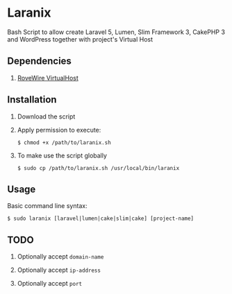 Laranix
===========

Bash Script to allow create Laravel 5, Lumen, Slim Framework 3, CakePHP 3 and WordPress together with project's Virtual Host

## Dependencies ##

1. [RoveWire VirtualHost](https://github.com/RoverWire/virtualhost)

## Installation ##

1. Download the script


2. Apply permission to execute:

    ```
    $ chmod +x /path/to/laranix.sh
    ```

3. To make use the script globally

    ```
    $ sudo cp /path/to/laranix.sh /usr/local/bin/laranix
    ```

## Usage ##

Basic command line syntax:

    $ sudo laranix [laravel|lumen|cake|slim|cake] [project-name]

## TODO ##

1. Optionally accept `domain-name`

2. Optionally accept `ip-address`

3. Optionally accept `port`

